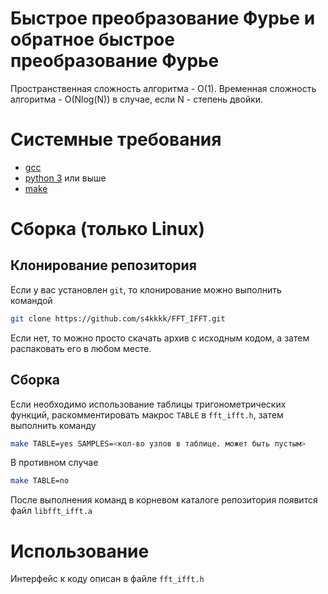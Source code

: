 #   Быстрое преобразование Фурье и обратное быстрое преобразование Фурье
Пространственная сложность алгоритма - O(1).
Временная сложность алгоритма - O(Nlog(N)) в случае, если N - степень двойки.

# Системные требования
- [gcc](https://gcc.gnu.org/install/)
- [python 3](https://www.python.org/downloads/) или выше
- [make](https://www.gnu.org/software/make/)

# Сборка (только Linux)

## Клонирование репозитория
Если у вас установлен `git`, то клонирование можно выполнить командой
```bash
git clone https://github.com/s4kkkk/FFT_IFFT.git
```
Если нет, то можно просто скачать архив с исходным кодом, а затем распаковать его в любом месте.

## Сборка

Если необходимо использование таблицы тригонометрических функций, раскомментировать макрос `TABLE` в `fft_ifft.h`, затем выполнить команду
```bash
make TABLE=yes SAMPLES=<кол-во узлов в таблице. может быть пустым> 
```
В противном случае
```bash
make TABLE=no
```
После выполнения команд в корневом каталоге репозитория появится файл `libfft_ifft.a`

# Использование
Интерфейс к коду описан в файле `fft_ifft.h`
